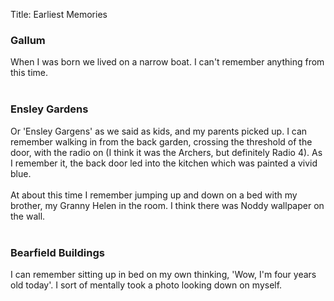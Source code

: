 Title: Earliest Memories

<div style="CLEAR:both">
<div>
<h3>Gallum</h3>
When I was born we lived on a narrow boat. I can't remember anything from this time.<br>
<br>
<h3>Ensley Gardens</h3>
Or 'Ensley Gargens' as we said as kids, and my parents picked up. I can remember walking in from the back garden, crossing the threshold of the door, with the radio on (I think it was the Archers, but definitely Radio 4). As I remember it, the back door led into the kitchen which was painted a vivid blue.<br>
<br>
At about this time I remember jumping up and down on a bed with my brother, my Granny Helen in the room. I think there was Noddy wallpaper on the wall.<br>
<br>
<h3>Bearfield Buildings</h3>
I can remember sitting up in bed on my own thinking, 'Wow, I'm four years old today'. I sort of mentally took a photo looking down on myself.<br>
</div>
</div>
